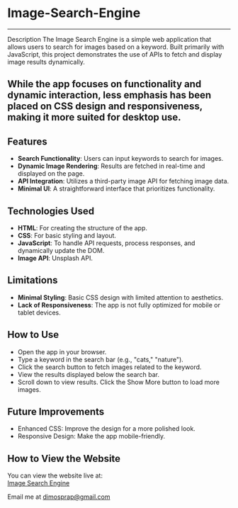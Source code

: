 # Image-Search-Engine
---
Description
The Image Search Engine is a simple web application that allows users to search for images based on a keyword. Built primarily with JavaScript, this project demonstrates the use of APIs to fetch and display image results dynamically.

While the app focuses on functionality and dynamic interaction, less emphasis has been placed on CSS design and responsiveness, making it more suited for desktop use.
---
## Features
- **Search Functionality**: Users can input keywords to search for images.
- **Dynamic Image Rendering**: Results are fetched in real-time and displayed on the page.
- **API Integration**: Utilizes a third-party image API for fetching image data.
- **Minimal UI**: A straightforward interface that prioritizes functionality.

## Technologies Used
- **HTML**: For creating the structure of the app.
- **CSS**: For basic styling and layout.
- **JavaScript**: To handle API requests, process responses, and dynamically update the DOM.
- **Image API**: Unsplash API.

## Limitations
- **Minimal Styling**: Basic CSS design with limited attention to aesthetics.
- **Lack of Responsiveness**: The app is not fully optimized for mobile or tablet devices.

## How to Use
- Open the app in your browser.
- Type a keyword in the search bar (e.g., "cats," "nature").
- Click the search button to fetch images related to the keyword.
- View the results displayed below the search bar.
- Scroll down to view results. Click the Show More button to load more images.

## Future Improvements
- Enhanced CSS: Improve the design for a more polished look.
- Responsive Design: Make the app mobile-friendly.

## How to View the Website
You can view the website live at:  
[Image Search Engine](https://Prap21.github.io/Image-Search-Engine/)

Email me at dimosprap@gmail.com

